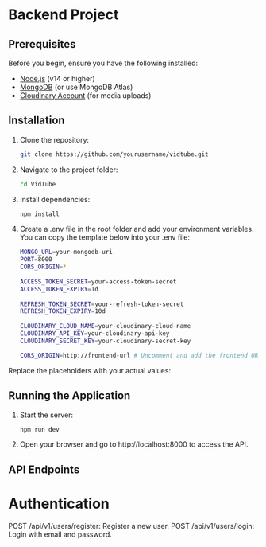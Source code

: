 # Backend Project

## Prerequisites
Before you begin, ensure you have the following installed:
- [Node.js](https://nodejs.org/) (v14 or higher)
- [MongoDB](https://www.mongodb.com/try/download/community) (or use MongoDB Atlas)
- [Cloudinary Account](https://cloudinary.com/) (for media uploads)

## Installation

1. Clone the repository:

   ```bash
   git clone https://github.com/yourusername/vidtube.git

2. Navigate to the project folder:
   ```bash
   cd VidTube

3. Install dependencies:
   ```bash
   npm install

4. Create a .env file in the root folder and add your environment variables. You can copy the template below into your .env file:
   ```bash
   MONGO_URL=your-mongodb-uri
   PORT=8000
   CORS_ORIGIN=*
    
   ACCESS_TOKEN_SECRET=your-access-token-secret
   ACCESS_TOKEN_EXPIRY=1d
    
   REFRESH_TOKEN_SECRET=your-refresh-token-secret
   REFRESH_TOKEN_EXPIRY=10d
    
   CLOUDINARY_CLOUD_NAME=your-cloudinary-cloud-name
   CLOUDINARY_API_KEY=your-cloudinary-api-key
   CLOUDINARY_SECRET_KEY=your-cloudinary-secret-key

   CORS_ORIGIN=http://frontend-url # Uncomment and add the frontend URL to make it more secure

Replace the placeholders with your actual values:


## Running the Application
1. Start the server:
   ```bash
   npm run dev

2. Open your browser and go to http://localhost:8000 to access the API.

## API Endpoints
# Authentication
POST /api/v1/users/register: Register a new user. 
POST /api/v1/users/login: Login with email and password.
